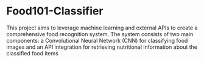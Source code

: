 # Food101-Classifier
This project aims to leverage machine learning and external APIs to create a comprehensive food recognition system. The system consists of two main components: a Convolutional Neural Network (CNN) for classifying food images and an API integration for retrieving nutritional information about the classified food items
